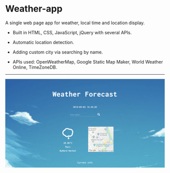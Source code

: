 # Weather-app

A single web page app for weather, local time and location display.

- Built in HTML, CSS, JavaScript, jQuery with several APIs.
- Automatic location detection.
- Adding custom city via searching by name.

- APIs used:
OpenWeatherMap, Google Static Map Maker, World Weather Online, TimeZoneDB.

---
![Weather](https://github.com/zoecooperwei/My-Blog-Design/blob/master/img/Weather.jpg)


